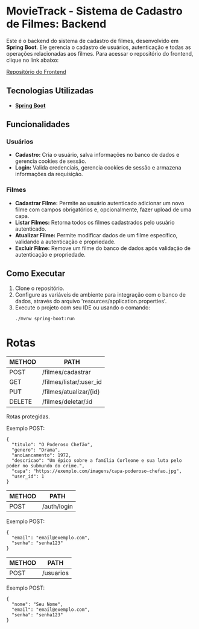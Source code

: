 # MovieTrack - Sistema de Cadastro de Filmes: Backend

Este é o backend do sistema de cadastro de filmes, desenvolvido em **Spring Boot**. Ele gerencia o cadastro de usuários, autenticação e todas as operações relacionadas aos filmes. Para acessar o repositório do frontend, clique no link abaixo:

[Repositório do Frontend](https://github.com/UFBAProjects/matc84-frontend)

## Tecnologias Utilizadas

- [**Spring Boot**](https://spring.io/projects/spring-boot)

## Funcionalidades

### Usuários
- **Cadastro:** Cria o usuário, salva informações no banco de dados e gerencia cookies de sessão.
- **Login:** Valida credenciais, gerencia cookies de sessão e armazena informações da requisição.

### Filmes
- **Cadastrar Filme:** Permite ao usuário autenticado adicionar um novo filme com campos obrigatórios e, opcionalmente, fazer upload de uma capa.
- **Listar Filmes:** Retorna todos os filmes cadastrados pelo usuário autenticado.
- **Atualizar Filme:** Permite modificar dados de um filme específico, validando a autenticação e propriedade.
- **Excluir Filme:** Remove um filme do banco de dados após validação de autenticação e propriedade.

## Como Executar

1. Clone o repositório.
2. Configure as variáveis de ambiente para integração com o banco de dados, através do arquivo 'resources/application.properties'.
3. Execute o projeto com seu IDE ou usando o comando:  
   ```bash
   ./mvnw spring-boot:run

# Rotas

| METHOD | PATH                    | 
|--------|-------------------------|
| POST   | /filmes/cadastrar       |
| GET    | /filmes/listar/:user_id |
| PUT    | /filmes/atualizar/{id}  |
| DELETE | /filmes/deletar/:id     |
Rotas protegidas.

Exemplo POST:
```
{
  "titulo": "O Poderoso Chefão",
  "genero": "Drama",
  "anoLancamento": 1972,
  "descricao": "Um épico sobre a família Corleone e sua luta pelo poder no submundo do crime.",
  "capa": "https://exemplo.com/imagens/capa-poderoso-chefao.jpg",
  "user_id": 1
}
```


| METHOD | PATH        | 
|--------|-------------|
| POST   | /auth/login |
Exemplo POST:
```
{
  "email": "email@exemplo.com",
  "senha": "senha123"
}
```

| METHOD | PATH      | 
|--------|-----------|
| POST   | /usuarios |

Exemplo POST:
```
{
  "nome": "Seu Nome",
  "email": "email@exemplo.com",
  "senha": "senha123"
}

```